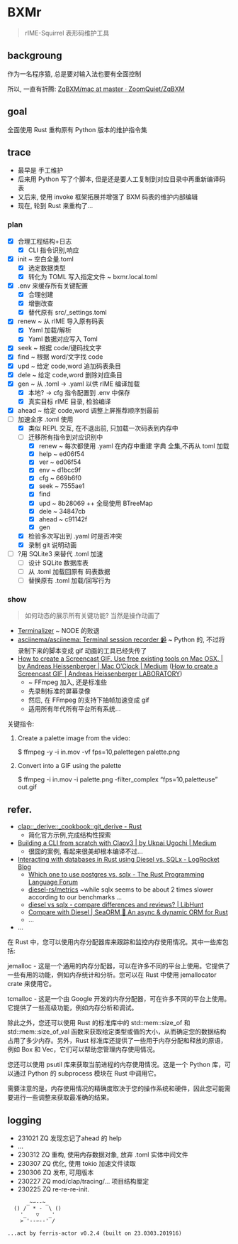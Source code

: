 # BXMr
> rIME-Squirrel 表形码维护工具

## backgroung
作为一名程序猿, 总是要对输入法也要有全面控制

所以, 一直有折腾:
[ZqBXM/mac at master · ZoomQuiet/ZqBXM](https://github.com/ZoomQuiet/ZqBXM/tree/master/mac)

## goal

全面使用 Rust 重构原有 Python 版本的维护指令集


## trace

- 最早是 手工维护
- 后来用 Python 写了个脚本, 但是还是要人工复制到对应目录中再重新编译码表
- 又后来, 使用 invoke 框架拓展并增强了 BXM 码表的维护内部编辑
- 现在, 轮到 Rust 来重构了...

### plan

- [x] 合理工程结构+日志
    - [x] CLI 指令识别,响应
- [x] init ~ 空白全量.toml
    - [x] 选定数据类型
    - [x] 转化为 TOML 写入指定文件 ~ bxmr.local.toml
- [x] .env 来缓存所有关键配置
    - [x] 合理创建
    - [x] 增删改查
    - [x] 替代原有 src/_settings.toml
- [x] renew ~ 从 rIME 导入原有码表
    - [x] Yaml 加载/解析
    - [x] Yaml 数据对应写入 Toml
- [x] seek ~ 根据 code/键码找文字
- [x] find ~ 根据 word/文字找 code
- [x] upd ~ 给定 code,word 追加码表条目
- [x] dele ~ 给定 code,word 删除对应条目
- [x] gen ~ 从 .toml -> .yaml 以供 rIME 编译加载
    - [x] 本地? -> cfg 指令配置到 .env 中保存
    - [x] 真实目标 rIME 目录, 检验编译
- [x] ahead ~ 给定 code,word 调整上屏推荐顺序到最前
- [ ] 加速全序 .toml 使用
    - [x] 类似 REPL 交互, 在不退出前, 只加载一次码表到内存中
    - [ ] 迁移所有指令到对应识别中
      - [x] renew ~ 每次都使用 .yaml 在内存中重建 字典 全集,不再从 toml 加载
      - [x] help ~ ed06f54
      - [x] ver ~ ed06f54
      - [x] env ~ d1bcc9f
      - [x] cfg ~ 669b6f0
      - [x] seek ~ 7555ae1
      - [x] find
      - [x] upd ~ 8b28069 ++ 全局使用 BTreeMap
      - [x] dele ~ 34847cb
      - [x] ahead ~ c91142f
      - [x] gen
    - [x] 检验多次写出到 .yaml 时是否冲突
    - [x] 录制 git 说明动画
- [ ] ?用 SQLite3 来替代 .toml 加速
    - [ ] 设计 SQLite 数据库表
    - [ ] 从 .toml 加载回原有 码表数据
    - [ ] 替换原有 .toml 加载/回写行为

### show
> 如何动态的展示所有关键功能? 当然是操作动画了

- [Terminalizer](https://www.terminalizer.com/view/4884aa0e7) ~ NODE 的败退
- [asciinema/asciinema: Terminal session recorder 📹](https://asciinema.org/a/335480?autoplay=1) ~ Python 的, 不过将录制下来的脚本变成 gif 动画的工具已经失传了
- [How to create a Screencast GIF. Use free existing tools on Mac OSX. | by Andreas Heissenberger | Mac O’Clock | Medium](https://medium.com/macoclock/how-to-create-a-screencast-gif-75ef6931f43c) ([How to create a Screencast GIF | Andreas Heissenberger LABORATORY](https://medium.com/p/75ef6931f43c/responses/show))
    - ~ FFmpeg 加入, 还是标准些
    - 先录制标准的屏幕录像
    - 然后, 在 FFmpeg 的支持下抽帧加速变成 gif
    - 适用所有年代所有平台所有系统...

关键指令:

1. Create a palette image from the video:

    $ ffmpeg -y -i in.mov -vf fps=10,palettegen palette.png

2. Convert into a GIF using the palette

    $ ffmpeg -i in.mov -i palette.png -filter_complex “fps=10,paletteuse” out.gif




## refer.

- [clap::_derive::_cookbook::git_derive - Rust](https://docs.rs/clap/latest/clap/_derive/_cookbook/git_derive/index.html)
    - 简化官方示例,完成结构性探索
- [Building a CLI from scratch with Clapv3 | by Ukpai Ugochi | Medium](https://medium.com/javascript-in-plain-english/coding-wont-exist-in-5-years-this-is-why-6da748ba676c)
    - 很囧的案例, 看起来很美却根本编译不过...
- [Interacting with databases in Rust using Diesel vs. SQLx - LogRocket Blog](https://blog.logrocket.com/interacting-databases-rust-diesel-vs-sqlx/)
    - [Which one to use postgres vs. sqlx - The Rust Programming Language Forum](https://users.rust-lang.org/t/which-one-to-use-postgres-vs-sqlx/63680)
    - [diesel-rs/metrics](https://github.com/diesel-rs/metrics/) ~while sqlx seems to be about 2 times slower according to our benchmarks ...
    - [diesel vs sqlx - compare differences and reviews? | LibHunt](https://diesel.rs/)
    - [Compare with Diesel | SeaORM 🐚 An async & dynamic ORM for Rust](https://www.sea-ql.org/SeaORM/docs/internal-design/diesel/)
    - ...
- ...

在 Rust 中，您可以使用内存分配器库来跟踪和监控内存使用情况。其中一些库包括:

jemalloc - 这是一个通用的内存分配器，可以在许多不同的平台上使用。它提供了一些有用的功能，例如内存统计和分析。您可以在 Rust 中使用 jemallocator crate 来使用它。

tcmalloc - 这是一个由 Google 开发的内存分配器，可在许多不同的平台上使用。它提供了一些高级功能，例如内存分析和调试。

除此之外，您还可以使用 Rust 的标准库中的 std::mem::size_of 和 std::mem::size_of_val 函数来获取给定类型或值的大小，从而确定您的数据结构占用了多少内存。另外，Rust 标准库还提供了一些用于内存分配和释放的原语，例如 Box 和 Vec，它们可以帮助您管理内存使用情况。

您还可以使用 psutil 库来获取当前进程的内存使用情况。这是一个 Python 库，可以通过 Python 的 subprocess 模块在 Rust 中调用它。

需要注意的是，内存使用情况的精确度取决于您的操作系统和硬件，因此您可能需要进行一些调整来获取最准确的结果。


## logging

- 231021 ZQ 发现忘记了ahead 的 help
- ...
- 230312 ZQ 重构, 使用内存数据对象, 放弃 .toml 实体中间文件
- 230307 ZQ 优化, 使用 tokio 加速文件读取
- 230306 ZQ 发布, 可用版本
- 230227 ZQ mod/clap/tracing/... 项目结构厘定
- 230225 ZQ re-re-re-init.



```
      _~∽--~_
  () /  * -  \ ()
    '_   ▽   _'
    > '--∽--' /

...act by ferris-actor v0.2.4 (built on 23.0303.201916)
```





